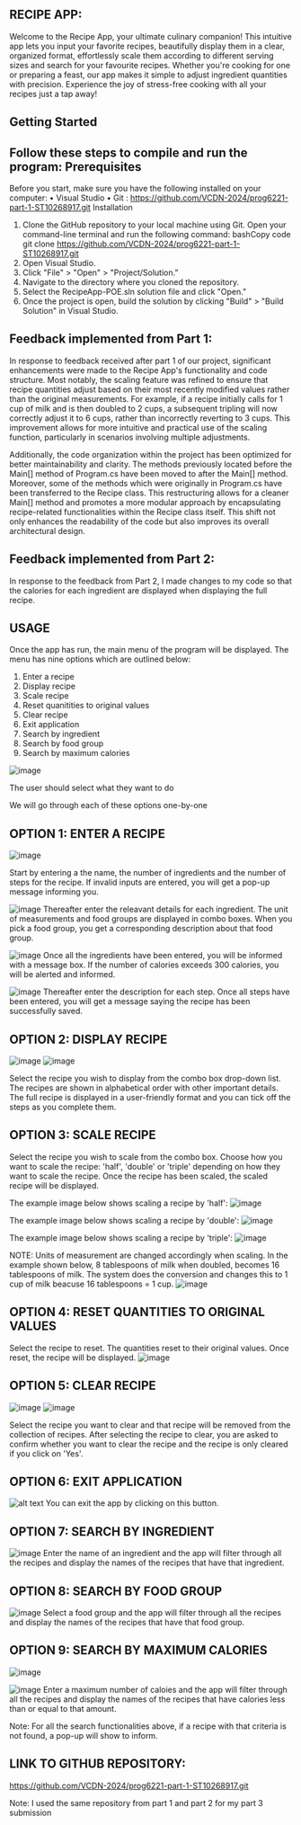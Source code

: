 RECIPE APP: 
-------------------------------------------------
Welcome to the Recipe App, your ultimate culinary companion! This intuitive app lets you input your favorite recipes, beautifully display them in a clear, organized format, effortlessly scale them according to different serving sizes and search for your favourite recipes. Whether you're cooking for one or preparing a feast, our app makes it simple to adjust ingredient quantities with precision. Experience the joy of stress-free cooking with all your recipes just a tap away!

Getting Started
----------------------------------------------------------
Follow these steps to compile and run the program:
Prerequisites
--------------------------------------------------------
Before you start, make sure you have the following installed on your computer:
•	Visual Studio
•	Git : https://github.com/VCDN-2024/prog6221-part-1-ST10268917.git 
Installation
1.	Clone the GitHub repository to your local machine using Git. Open your command-line terminal and run the following command:
bashCopy code
git clone https://github.com/VCDN-2024/prog6221-part-1-ST10268917.git
2.	Open Visual Studio.
3.	Click "File" > "Open" > "Project/Solution."
4.	Navigate to the directory where you cloned the repository.
5.	Select the RecipeApp-POE.sln solution file and click "Open."
6.	Once the project is open, build the solution by clicking "Build" > "Build Solution" in Visual Studio.

Feedback implemented from Part 1:
--------------------------------------
In response to feedback received after part 1 of our project, significant enhancements were made to the Recipe App's functionality and code structure. Most notably, the scaling feature was refined to ensure that recipe quantities adjust based on their most recently modified values rather than the original measurements. For example, if a recipe initially calls for 1 cup of milk and is then doubled to 2 cups, a subsequent tripling will now correctly adjust it to 6 cups, rather than incorrectly reverting to 3 cups. This improvement allows for more intuitive and practical use of the scaling function, particularly in scenarios involving multiple adjustments.

Additionally, the code organization within the project has been optimized for better maintainability and clarity. The methods previously located before the Main[] method of Program.cs have been moved to after the Main[] method. Moreover, some of the methods which were originally in Program.cs  have been transferred to the Recipe class. This restructuring allows for a cleaner Main[] method and promotes a more modular approach by encapsulating recipe-related functionalities within the Recipe class itself. This shift not only enhances the readability of the code but also improves its overall architectural design.

Feedback implemented from Part 2:
-------------------------------------------
In response to the feedback from Part 2, I made changes to my code so that the calories for each ingredient are  displayed when displaying the full recipe. 

USAGE 
-------------------
Once the app has run, the main menu of the program will be displayed. The menu has nine options which are outlined below:
1. Enter a recipe
2. Display recipe
3. Scale recipe
4. Reset quanitities to original values
5. Clear recipe
6. Exit application
7. Search by ingredient
8. Search by food group
9. Search by maximum calories

![image](https://github.com/ST10268917/RecipeAppPOE/assets/128280096/157b6b5b-0ad3-4b4b-9760-1dbb48a135fb)

The user should select what they want to do

We will go through each of these options one-by-one


OPTION 1: ENTER A RECIPE
-------------------------------------------------

![image](https://github.com/ST10268917/RecipeAppPOE/assets/128280096/ac56c424-111a-4b60-beec-9c044eae44d3)

Start by entering a the name, the number of ingredients and the number of steps for the recipe. If invalid inputs are entered, you will get a pop-up message informing you.

![image](https://github.com/ST10268917/RecipeAppPOE/assets/128280096/3d620726-5cc0-4891-8d6f-351651a078c6)
Thereafter enter the releavant details for each ingredient. The unit of measurements and food groups are displayed in combo boxes. When you pick a food group, 
you get a corresponding description about that food group. 

![image](https://github.com/ST10268917/RecipeAppPOE/assets/128280096/5a69cb98-70c9-48d0-8c4e-16fc06d10b69)
Once all the ingredients have been entered, you will be informed with a message box. If the number of calories exceeds 300 calories, you will be alerted and informed.

![image](https://github.com/ST10268917/RecipeAppPOE/assets/128280096/84f96d6d-dfa6-4110-bb95-6b35b489d309)
Thereafter enter the description for each step. Once all steps have been entered, you will get a message saying the recipe has been successfully saved.


OPTION 2: DISPLAY RECIPE
-------------------------------------------------
![image](https://github.com/ST10268917/RecipeAppPOE/assets/128280096/136149fa-b4da-49a0-afc3-ca2cbb38ee1e)
![image](https://github.com/ST10268917/RecipeAppPOE/assets/128280096/4c929b59-608c-45a7-bbf1-f10250d51367)

Select the recipe you wish to display from the combo box drop-down list. The recipes are shown in alphabetical order with other important details. The full recipe is displayed in a user-friendly format 
and you can tick off the steps as you complete them.

OPTION 3: SCALE RECIPE
-------------------------------------------------
Select the recipe you wish to scale from the combo box.  Choose how you want to scale the recipe: 'half', 'double' or 'triple' depending on how they want to scale the recipe. Once the recipe has been scaled, the scaled recipe will be displayed.

The example image below shows scaling a recipe by 'half':
![image](https://github.com/ST10268917/RecipeAppPOE/assets/128280096/9c57eb92-07c8-4958-ac7e-f9b203317110)

The example image below shows scaling a recipe by 'double':
![image](https://github.com/ST10268917/RecipeAppPOE/assets/128280096/02a04cfc-e82c-431e-af56-4aaed3dcc045)

The example image below shows scaling a recipe by 'triple':
![image](https://github.com/ST10268917/RecipeAppPOE/assets/128280096/d70f0e63-0714-48e3-b5eb-0e699cf03aed)

NOTE: Units of measurement are changed accordingly when scaling. In the example shown below, 8 tablespoons of milk when doubled, becomes 16 tablespoons of milk. The system does the conversion and changes this to 1 cup of milk beacuse 16 tablespoons = 1 cup. 
![image](https://github.com/ST10268917/RecipeAppPOE/assets/128280096/51fde7ed-95da-430a-b53a-b535e848eb0e)


OPTION 4: RESET QUANTITIES TO ORIGINAL VALUES
-------------------------------------------------
Select the recipe to reset. The quantities reset to their original values. Once reset, the recipe will be displayed.
![image](https://github.com/ST10268917/RecipeAppPOE/assets/128280096/bfbbee72-e479-43b4-9177-ebed3e4c15dc)


OPTION 5: CLEAR RECIPE
-------------------------------------------------
![image](https://github.com/ST10268917/RecipeAppPOE/assets/128280096/caa8887f-753a-4bfb-a47a-34ca6dfc43d5)
![image](https://github.com/ST10268917/RecipeAppPOE/assets/128280096/d8f7a900-a70b-47af-9054-82f5ba055d9d)

Select the recipe you want to clear and that recipe will be removed from the collection of recipes. After selecting the recipe to clear, you are asked to confirm whether
you want to clear the recipe and the recipe is only cleared if you click on 'Yes'.

OPTION 6: EXIT APPLICATION
-------------------------------------------------
![alt text](image-5.png)
You can exit the app by clicking on this button.

OPTION 7: SEARCH BY INGREDIENT
-------------------------------------------------
![image](https://github.com/ST10268917/RecipeAppPOE/assets/128280096/71f60310-f078-46ce-9e16-36d4ce9d95c9)
Enter the name of an ingredient and the app will filter through all the recipes and display the names of the recipes that have that ingredient.

OPTION 8: SEARCH BY FOOD GROUP
-------------------------------------------------
![image](https://github.com/ST10268917/RecipeAppPOE/assets/128280096/e8a2235b-8534-4fee-8017-ebd20f268378)
Select a food group and the app will filter through all the recipes and display the names of the recipes that have that food group.

OPTION 9: SEARCH BY MAXIMUM CALORIES
-------------------------------------------------
![image](https://github.com/ST10268917/RecipeAppPOE/assets/128280096/e0d41825-82df-4687-8a1d-917fbae14bd5)

![image](https://github.com/ST10268917/RecipeAppPOE/assets/128280096/a66f72fc-06c6-4cdb-b3cf-c4cb2f159a65)
Enter a maximum number of caloies and the app will filter through all the recipes and display the names of the recipes that have calories less than or equal to that amount.

Note: For all the search functionalities above, if a recipe with that criteria is not found, a pop-up will show to inform.

LINK TO GITHUB REPOSITORY:
-------------------------------------------------
https://github.com/VCDN-2024/prog6221-part-1-ST10268917.git

Note: I used the same repository from part 1 and part 2 for my part 3 submission



